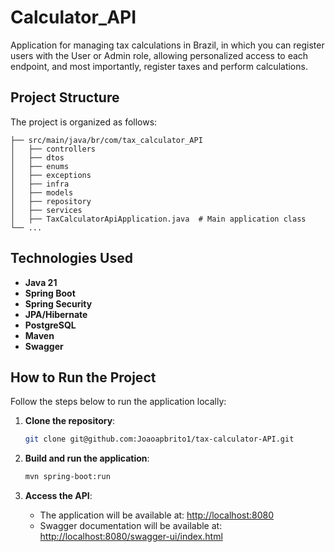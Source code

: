 # Calculator_API

Application for managing tax calculations in Brazil, in which you can register users with the User or Admin role, allowing personalized access to each endpoint, and most importantly, register taxes and perform calculations.

##  Project Structure

The project is organized as follows:

```
├── src/main/java/br/com/tax_calculator_API
│   ├── controllers      
│   ├── dtos             
│   ├── enums             
│   ├── exceptions            
│   ├── infra           
│   ├── models     
│   ├── repository         
│   ├── services       
│   ├── TaxCalculatorApiApplication.java  # Main application class
└── ...
```
##  Technologies Used

- **Java 21**
- **Spring Boot**
- **Spring Security**
- **JPA/Hibernate**
- **PostgreSQL**
- **Maven**
- **Swagger**

##  How to Run the Project

Follow the steps below to run the application locally:

1. **Clone the repository**:

   ```bash
   git clone git@github.com:Joaoapbrito1/tax-calculator-API.git
   ```


2. **Build and run the application**:

   ```bash
   mvn spring-boot:run
   ```

3. **Access the API**:

    - The application will be available at: [http://localhost:8080](http://localhost:8080)
    - Swagger documentation will be available at: [http://localhost:8080/swagger-ui/index.html](http://localhost:8080/swagger-ui/index.html)


